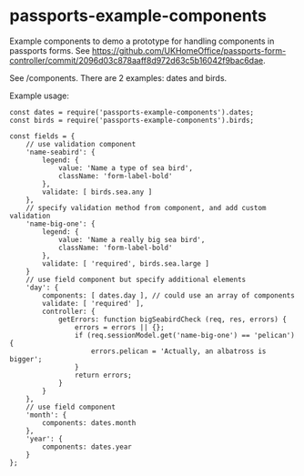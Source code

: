 # passports-example-components
Example components to demo a prototype for handling components in passports forms. See https://github.com/UKHomeOffice/passports-form-controller/commit/2096d03c878aaff8d972d63c5b16042f9bac6dae.

See /components. There are 2 examples: dates and birds.

Example usage:
```
const dates = require('passports-example-components').dates;
const birds = require('passports-example-components').birds;

const fields = {
    // use validation component
    'name-seabird': {
        legend: {
            value: 'Name a type of sea bird',
            className: 'form-label-bold'
        },
        validate: [ birds.sea.any ]
    },
    // specify validation method from component, and add custom validation
    'name-big-one': {
        legend: {
            value: 'Name a really big sea bird',
            className: 'form-label-bold'
        },
        validate: [ 'required', birds.sea.large ]
    }
    // use field component but specify additional elements
    'day': {
        components: [ dates.day ], // could use an array of components
        validate: [ 'required' ],
        controller: {
            getErrors: function bigSeabirdCheck (req, res, errors) {
                errors = errors || {};
                if (req.sessionModel.get('name-big-one') == 'pelican') {
                    errors.pelican = 'Actually, an albatross is bigger';
                }
                return errors;
            }
        }
    },
    // use field component
    'month': {
        components: dates.month
    },
    'year': {
        components: dates.year
    }
};
```